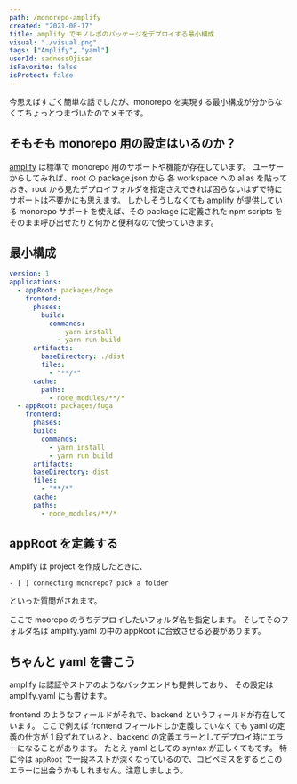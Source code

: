 ```yaml
---
path: /monorepo-amplify
created: "2021-08-17"
title: amplify でモノレポのパッケージをデプロイする最小構成
visual: "./visual.png"
tags: ["Amplify", "yaml"]
userId: sadnessOjisan
isFavorite: false
isProtect: false
---
```


今思えばすごく簡単な話でしたが、monorepo を実現する最小構成が分からなくてちょっとつまづいたのでメモです。

## そもそも monorepo 用の設定はいるのか？

[amplify](https://aws.amazon.com/jp/amplify/) は標準で monorepo 用のサポートや機能が存在しています。
ユーザーからしてみれば、root の package.json から 各 workspace への alias を貼っておき、root から見たデプロイフォルダを指定さえできれば困らないはずで特にサポートは不要かにも思えます。
しかしそうしなくても amplify が提供している monorepo サポートを使えば、その package に定義された npm scripts をそのまま呼び出せたりと何かと便利なので使っていきます。

## 最小構成

```yaml
version: 1
applications:
  - appRoot: packages/hoge
    frontend:
      phases:
        build:
          commands:
            - yarn install
            - yarn run build
      artifacts:
        baseDirectory: ./dist
        files:
          - "**/*"
      cache:
        paths:
          - node_modules/**/*
  - appRoot: packages/fuga
    frontend:
      phases:
      build:
        commands:
          - yarn install
          - yarn run build
      artifacts:
      baseDirectory: dist
      files:
        - "**/*"
      cache:
      paths:
        - node_modules/**/*
```

## appRoot を定義する

Amplify は project を作成したときに、

```
- [ ] connecting monorepo? pick a folder
```

といった質問がされます。

ここで moorepo のうちデプロイしたいフォルダ名を指定します。
そしてそのフォルダ名は amplify.yaml の中の appRoot に合致させる必要があります。

## ちゃんと yaml を書こう

amplify は認証やストアのようなバックエンドも提供しており、 その設定は amplify.yaml にも書けます。

frontend のようなフィールドがそれで、backend というフィールドが存在しています。
ここで例えば frontend フィールドしか定義していなくても yaml の定義の仕方が 1 段ずれていると、backend の定義エラーとしてデプロイ時にエラーになることがあります。
たとえ yaml としての syntax が正しくてもです。
特に今は `appRoot` で一段ネストが深くなっているので、コピペミスをするとこのエラーに出会うかもしれません。注意しましょう。
